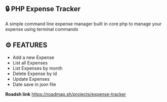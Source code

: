 ## 🔒 PHP Expense Tracker

A simple command line expense manager built in core php to manage your expense using terminal commands

## ⚙️ FEATURES

- Add a new Expense
- List all Expenses
- List Expenses by month
- Delete Expense by id
- Update Expenses
- Date save in json file

**Roadsh link**
https://roadmap.sh/projects/expense-tracker